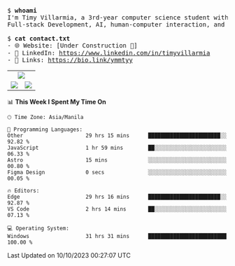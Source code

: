 <pre>
$ <strong>whoami</strong>
I'm Timy Villarmia, a 3rd-year computer science student with a wide range of interests 
Full-stack Development, AI, human-computer interaction, and everything in between.
  
$ <strong>cat contact.txt</strong>
- 🌐 Website: [Under Construction 🚧]
- 💼 LinkedIn: <a href="https://www.linkedin.com/in/timyvillarmia">https://www.linkedin.com/in/timyvillarmia</a>  
- 🔗 Links: <a href="https://bio.link/ymmtyy">https://bio.link/ymmtyy</a>  
</pre>

<table align="center" width="100%"> 
  <tr> 
    <td align="center" colspan="2"> 
     <img src="https://github-profile-summary-cards.vercel.app/api/cards/profile-details?username=TimyVillarmia&theme=dark"/>
    </td> 
  </tr> 
   <tr> 
    <td align="center"> 
       <img src="https://github-readme-stats.vercel.app/api?username=TimyVillarmia&show_icons=true&theme=dark" />
    </td> 
    <td align="center">
      <img src="https://github-readme-stats.vercel.app/api/top-langs/?username=TimyVillarmia&layout=compact&count_private=true&theme=dark"/>
    </td> 
   </tr> 
</table>

<!--START_SECTION:waka-->
📊 **This Week I Spent My Time On** 

```text
🕑︎ Time Zone: Asia/Manila

💬 Programming Languages: 
Other                    29 hrs 15 mins      ███████████████████████░░   92.82 % 
JavaScript               1 hr 59 mins        ██░░░░░░░░░░░░░░░░░░░░░░░   06.33 % 
Astro                    15 mins             ░░░░░░░░░░░░░░░░░░░░░░░░░   00.80 % 
Figma Design             0 secs              ░░░░░░░░░░░░░░░░░░░░░░░░░   00.05 % 

🔥 Editors: 
Edge                     29 hrs 16 mins      ███████████████████████░░   92.87 % 
VS Code                  2 hrs 14 mins       ██░░░░░░░░░░░░░░░░░░░░░░░   07.13 % 

💻 Operating System: 
Windows                  31 hrs 31 mins      █████████████████████████   100.00 % 
```


 Last Updated on 10/10/2023 00:27:07 UTC
<!--END_SECTION:waka--> 




                                                                                                           
                                                               
                                                                                                     

